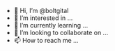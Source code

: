 - 👋 Hi, I’m @boltgital
- 👀 I’m interested in ...
- 🌱 I’m currently learning ...
- 💞️ I’m looking to collaborate on ...
- 📫 How to reach me ...

<!---
boltgital/boltgital is a ✨ special ✨ repository because its `README.md` (this file) appears on your GitHub profile.
You can click the Preview link to take a look at your changes.
--->
